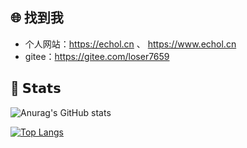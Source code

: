 ## :globe_with_meridians: 找到我

- 个人网站：https://echol.cn 、 https://www.echol.cn
- gitee：https://gitee.com/loser7659

## :green_heart: 𝗦𝘁𝗮𝘁𝘀

![Anurag's GitHub stats](https://github-readme-stats.vercel.app/api?username=Echo7659&bg_color=30,e96443,904e95&title_color=fff&text_color=fff)

[![Top Langs](https://github-readme-stats.vercel.app/api/top-langs/?username=Echo7659&layout=compact&theme=dracula)](https://github.com/anuraghazra/github-readme-stats)



